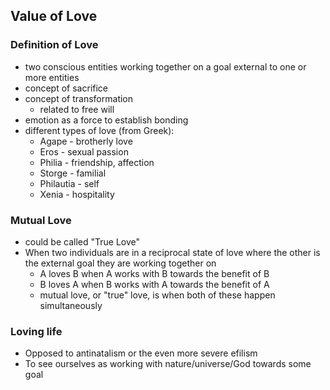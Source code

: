 ## Value of Love

### Definition of Love
  - two conscious entities working together on a goal external to one or more entities
  - concept of sacrifice
  - concept of transformation
    - related to free will
  - emotion as a force to establish bonding
  - different types of love (from Greek):
    - Agape - brotherly love
    - Eros - sexual passion
    - Philia - friendship, affection
    - Storge - familial
    - Philautia - self
    - Xenia - hospitality

### Mutual Love
  - could be called "True Love"
  - When two individuals are in a reciprocal state of love
    where the other is the external goal they are working together on
      - A loves B when A works with B towards the benefit of B
      - B loves A when B works with A towards the benefit of A
      - mutual love, or "true" love, is when both of these happen simultaneously

### Loving life

  - Opposed to antinatalism or the even more severe efilism
  - To see ourselves as working with nature/universe/God towards some goal

